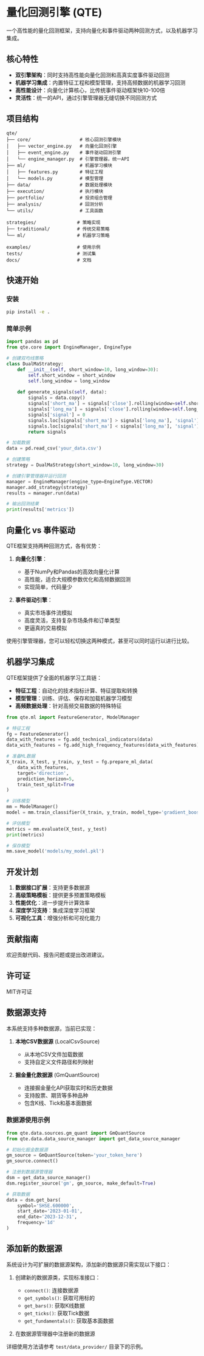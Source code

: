 # 量化回测引擎 (QTE)

一个高性能的量化回测框架，支持向量化和事件驱动两种回测方式，以及机器学习集成。

## 核心特性

- **双引擎架构**：同时支持高性能向量化回测和高真实度事件驱动回测
- **机器学习集成**：内置特征工程和模型管理，支持高频数据的机器学习回测
- **高性能设计**：向量化计算核心，比传统事件驱动框架快10-100倍
- **灵活性**：统一的API，通过引擎管理器无缝切换不同回测方式

## 项目结构

```
qte/
├── core/                  # 核心回测引擎模块
│   ├── vector_engine.py   # 向量化回测引擎
│   ├── event_engine.py    # 事件驱动回测引擎
│   └── engine_manager.py  # 引擎管理器，统一API
├── ml/                    # 机器学习模块
│   ├── features.py        # 特征工程
│   └── models.py          # 模型管理
├── data/                  # 数据处理模块
├── execution/             # 执行模块
├── portfolio/             # 投资组合管理
├── analysis/              # 回测分析
└── utils/                 # 工具函数

strategies/               # 策略实现
├── traditional/          # 传统交易策略
└── ml/                   # 机器学习策略

examples/                 # 使用示例
tests/                    # 测试集
docs/                     # 文档
```

## 快速开始

### 安装

```bash
pip install -e .
```

### 简单示例

```python
import pandas as pd
from qte.core import EngineManager, EngineType

# 创建双均线策略
class DualMaStrategy:
    def __init__(self, short_window=10, long_window=30):
        self.short_window = short_window
        self.long_window = long_window
        
    def generate_signals(self, data):
        signals = data.copy()
        signals['short_ma'] = signals['close'].rolling(window=self.short_window).mean()
        signals['long_ma'] = signals['close'].rolling(window=self.long_window).mean()
        signals['signal'] = 0
        signals.loc[signals['short_ma'] > signals['long_ma'], 'signal'] = 1
        signals.loc[signals['short_ma'] < signals['long_ma'], 'signal'] = -1
        return signals

# 加载数据
data = pd.read_csv('your_data.csv')

# 创建策略
strategy = DualMaStrategy(short_window=10, long_window=30)

# 创建引擎管理器并运行回测
manager = EngineManager(engine_type=EngineType.VECTOR)
manager.add_strategy(strategy)
results = manager.run(data)

# 输出回测结果
print(results['metrics'])
```

## 向量化 vs 事件驱动

QTE框架支持两种回测方式，各有优势：

1. **向量化引擎**：
   - 基于NumPy和Pandas的高效向量化计算
   - 高性能，适合大规模参数优化和高频数据回测
   - 实现简单，代码量少

2. **事件驱动引擎**：
   - 真实市场事件流模拟
   - 高度灵活，支持复杂市场条件和订单类型
   - 更逼真的交易模拟

使用引擎管理器，您可以轻松切换这两种模式，甚至可以同时运行以进行比较。

## 机器学习集成

QTE框架提供了全面的机器学习工具链：

- **特征工程**：自动化的技术指标计算、特征提取和转换
- **模型管理**：训练、评估、保存和加载机器学习模型
- **高频数据处理**：针对高频交易数据的特殊特征

```python
from qte.ml import FeatureGenerator, ModelManager

# 特征工程
fg = FeatureGenerator()
data_with_features = fg.add_technical_indicators(data)
data_with_features = fg.add_high_frequency_features(data_with_features)

# 准备ML数据
X_train, X_test, y_train, y_test = fg.prepare_ml_data(
    data_with_features, 
    target='direction', 
    prediction_horizon=5,
    train_test_split=True
)

# 训练模型
mm = ModelManager()
model = mm.train_classifier(X_train, y_train, model_type='gradient_boosting')

# 评估模型
metrics = mm.evaluate(X_test, y_test)
print(metrics)

# 保存模型
mm.save_model('models/my_model.pkl')
```

## 开发计划

1. **数据接口扩展**：支持更多数据源
2. **高级策略模板**：提供更多预置策略模板
3. **性能优化**：进一步提升计算效率
4. **深度学习支持**：集成深度学习框架
5. **可视化工具**：增强分析和可视化能力

## 贡献指南

欢迎贡献代码、报告问题或提出改进建议。

## 许可证

MIT许可证 

## 数据源支持

本系统支持多种数据源，当前已实现：

1. **本地CSV数据源** (LocalCsvSource)
   - 从本地CSV文件加载数据
   - 支持自定义文件路径和列映射

2. **掘金量化数据源** (GmQuantSource)
   - 连接掘金量化API获取实时和历史数据
   - 支持股票、期货等多种品种
   - 包含K线、Tick和基本面数据

### 数据源使用示例

```python
from qte.data.sources.gm_quant import GmQuantSource
from qte.data.data_source_manager import get_data_source_manager

# 初始化掘金数据源
gm_source = GmQuantSource(token='your_token_here')
gm_source.connect()

# 注册到数据源管理器
dsm = get_data_source_manager()
dsm.register_source('gm', gm_source, make_default=True)

# 获取数据
data = dsm.get_bars(
    symbol='SHSE.600000',
    start_date='2023-01-01',
    end_date='2023-12-31',
    frequency='1d'
)
```

## 添加新的数据源

系统设计为可扩展的数据源架构，添加新的数据源只需实现以下接口：

1. 创建新的数据源类，实现标准接口：
   - `connect()`: 连接数据源
   - `get_symbols()`: 获取可用标的
   - `get_bars()`: 获取K线数据
   - `get_ticks()`: 获取Tick数据
   - `get_fundamentals()`: 获取基本面数据

2. 在数据源管理器中注册新的数据源

详细使用方法请参考 `test/data_provider/` 目录下的示例。 